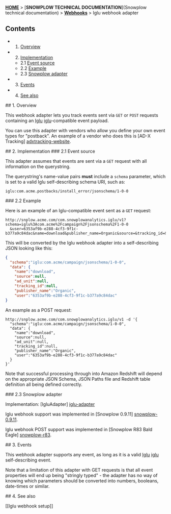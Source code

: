 [**HOME**](Home) > [**SNOWPLOW TECHNICAL DOCUMENTATION**](Snowplow technical documentation) > [**Webhooks**](Webhooks) > Iglu webhook adapter

## Contents

- 1. [Overview](#overview)  
- 2. [Implementation](#implementation)  
  - 2.1 [Event source](#source)  
  - 2.2 [Example](#example)  
  - 2.3 [Snowplow adapter](#adapter)  
- 3. [Events](#events)  
- 4. [See also](#see-also)

<a name="overview" />
## 1. Overview

This webhook adapter lets you track events sent via `GET` or `POST` requests containing an [Iglu] [iglu]-compatible event payload.

You can use this adapter with vendors who allow you define your own event types for "postback". An example of a vendor who does this is [AD-X Tracking] [adxtracking-website].

<a name="implementation" />
## 2. Implementation

<a name="source" />
### 2.1 Event source

This adapter assumes that events are sent via a `GET` request with all information on the querystring.

The querystring's name-value pairs **must** include a `schema` parameter, which is set to a valid Iglu self-describing schema URI, such as:

```
iglu:com.acme.postbacks/install_error/jsonschema/1-0-0
```

<a name="example" />
### 2.2 Example

Here is an example of an Iglu-compatible event sent as a `GET` request:

```
http://snplow.acme.com/com.snowplowanalytics.iglu/v1?schema=iglu%3Acom.acme%2Fcampaign%2Fjsonschema%2F1-0-0
  &user=6353af9b-e288-4cf3-9f1c-b377a9c84dac&name=download&publisher_name=Organic&source=&tracking_id=&ad_unit=
```

This will be converted by the Iglu webhook adapter into a self-describing JSON looking like this:

```json
{
  "schema":"iglu:com.acme/campaign/jsonschema/1-0-0",
  "data": {
    "name":"download",
    "source":null,
    "ad_unit":null,
    "tracking_id":null,
    "publisher_name":"Organic",
    "user":"6353af9b-e288-4cf3-9f1c-b377a9c84dac"
}
```

An example as a POST request:

```
http://snplow.acme.com/com.snowplowanalytics.iglu/v1 -d '{
  "schema":"iglu:com.acme/campaign/jsonschema/1-0-0",
  "data": {
    "name":"download",
    "source":null,
    "ad_unit":null,
    "tracking_id":null,
    "publisher_name":"Organic",
    "user":"6353af9b-e288-4cf3-9f1c-b377a9c84dac"
  }
}'
```

Note that successful processing through into Amazon Redshift will depend on the appropriate JSON Schema, JSON Paths file and Redshift table definition all being defined correctly.

<a name="adapter" />
### 2.3 Snowplow adapter

Implementation: [IgluAdapter] [iglu-adapter]

Iglu webhook support was implemented in [Snowplow 0.9.11] [snowplow-0.9.11].

Iglu webhook POST support was implemented in [Snowplow R83 Bald Eagle] [snowplow-r83].

<a name="events" />
## 3. Events

This webhook adapter supports any event, as long as it is a valid [Iglu] [iglu] self-describing event.

Note that a limitation of this adapter with GET requests is that all event properties will end up being "stringly typed" - the adapter has no way of knowing which parameters should be converted into numbers, booleans, date-times or similar.

<a name="see-also" />
## 4. See also

[[Iglu webhook setup]]

[adxtracking-website]: http://adxtracking.com/

[iglu]: https://github.com/snowplow/iglu
[iglu-adapter]: https://github.com/snowplow/snowplow/blob/master/3-enrich/scala-common-enrich/src/main/scala/com.snowplowanalytics.snowplow.enrich/common/adapters/registry/IgluAdapter.scala
[snowplow-0.9.11]: https://github.com/snowplow/snowplow/releases/tag/0.9.11
[snowplow-r83]: https://github.com/snowplow/snowplow/releases/tag/r83-bald-eagle
